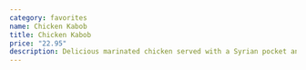 ```yaml
---
category: favorites
name: Chicken Kabob
title: Chicken Kabob
price: "22.95"
description: Delicious marinated chicken served with a Syrian pocket and greek salad
---
```

